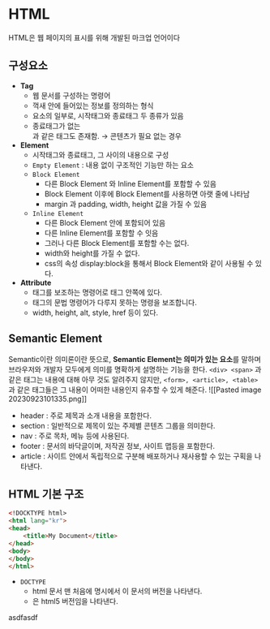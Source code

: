# HTML
HTML은 웹 페이지의 표시를 위해 개발된 마크업 언어이다
## 구성요소
- **Tag**
    - 웹 문서를 구성하는 명령어
    - 꺽새 안에 들어있는 정보를 정의하는 형식
    - 요소의 일부로, 시작태그와 종료태그 두 종류가 있음
    - 종료태그가 없는 <br /> 과 같은 태그도 존재함. → 콘텐츠가 필요 없는 경우
- **Element**
    - 시작태그와 종료태그, 그 사이의 내용으로 구성
    - `Empty Element` : 내용 없이 구조적인 기능만 하는 요소
    - `Block Element`
        - 다른 Block Element 와 Inline Element를 포함할 수 있음
        - Block Element 이후에 Block Element를 사용하면 아랫 줄에 나타남
        - margin 과 padding, width, height 값을 가질 수 있음
    - `Inline Element`
        - 다른 Block Element 안에 포함되어 있음
        - 다른 Inline Element를 포함할 수 잇음
        - 그러나 다른 Block Element를 포함할 수는 없다.
        - width와 height를 가질 수 없다.
        - css의 속성 display:block을 통해서 Block Element와 같이 사용될 수 있다.
- **Attribute**
    - 태그를 보조하는 명령어로 태그 안쪽에 있다.
    - 태그의 문법 명령어가 다루지 못하는 명령을 보조합니다.
    - width, height, alt, style, href 등이 있다.
## Semantic Element
Semantic이란 의미론이란 뜻으로, **Semantic Element는 의미가 있는 요소**를 말하며 브라우저와 개발자 모두에게 의미를 명확하게 설명하는 기능을 한다.
`<div> <span>` 과 같은 태그는 내용에 대해 아무 것도 알려주지 않지만, `<form>, <article>, <table>` 과 같은 태그들은 그 내용이 어떠한 내용인지 유추할 수 있게 해준다.
![[Pasted image 20230923101335.png]]
- header : 주로 제목과 소개 내용을 포함한다.
- section : 일반적으로 제목이 있는 주제별 콘텐츠 그룹을 의미한다.
- nav : 주로 목차, 메뉴 등에 사용된다.
- footer : 문서의 바닥글이며, 저작권 정보, 사이트 맵등을 포함한다.
- article : 사이트 안에서 독립적으로 구분해 배포하거나 재사용할 수 있는 구획을 나타낸다.

## HTML 기본 구조

```html
<!DOCKTYPE html>
<html lang="kr">
<head>
	<title>My Document</title>
</head>
<body>
</body>
</html>
```

- `DOCTYPE`
    - html 문서 맨 처음에 명시에서 이 문서의 버전을 나타낸다.
    - <!DOCTYPE html> 은 html5 버전임을 나타낸다.

asdfasdf